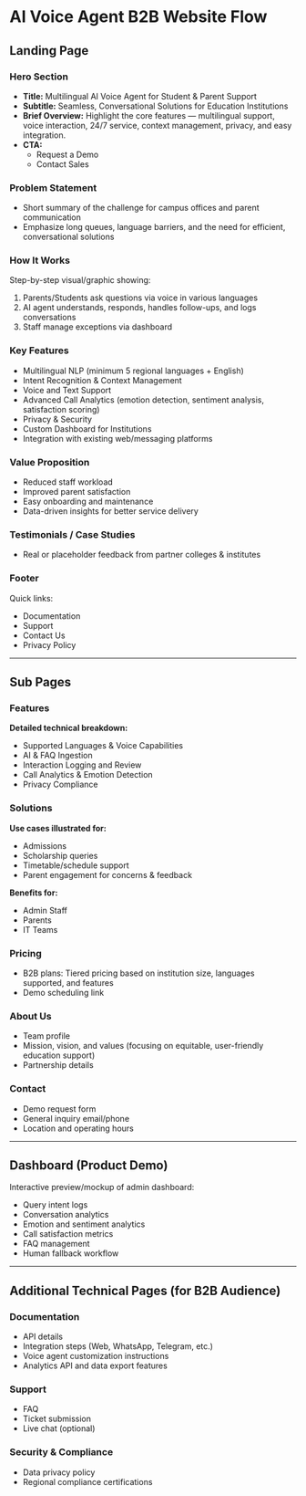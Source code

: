 # AI Voice Agent B2B Website Flow

## Landing Page

### Hero Section
- **Title:** Multilingual AI Voice Agent for Student & Parent Support  
- **Subtitle:** Seamless, Conversational Solutions for Education Institutions  
- **Brief Overview:** Highlight the core features — multilingual support, voice interaction, 24/7 service, context management, privacy, and easy integration.  
- **CTA:**  
  - Request a Demo  
  - Contact Sales  

### Problem Statement
- Short summary of the challenge for campus offices and parent communication  
- Emphasize long queues, language barriers, and the need for efficient, conversational solutions  

### How It Works
Step-by-step visual/graphic showing:
1. Parents/Students ask questions via voice in various languages  
2. AI agent understands, responds, handles follow-ups, and logs conversations  
3. Staff manage exceptions via dashboard  

### Key Features
- Multilingual NLP (minimum 5 regional languages + English)  
- Intent Recognition & Context Management  
- Voice and Text Support  
- Advanced Call Analytics (emotion detection, sentiment analysis, satisfaction scoring)  
- Privacy & Security  
- Custom Dashboard for Institutions  
- Integration with existing web/messaging platforms  

### Value Proposition
- Reduced staff workload  
- Improved parent satisfaction  
- Easy onboarding and maintenance  
- Data-driven insights for better service delivery  

### Testimonials / Case Studies
- Real or placeholder feedback from partner colleges & institutes  

### Footer
Quick links:  
- Documentation  
- Support  
- Contact Us  
- Privacy Policy  

---

## Sub Pages

### Features
**Detailed technical breakdown:**  
- Supported Languages & Voice Capabilities  
- AI & FAQ Ingestion  
- Interaction Logging and Review  
- Call Analytics & Emotion Detection  
- Privacy Compliance  

### Solutions
**Use cases illustrated for:**  
- Admissions  
- Scholarship queries  
- Timetable/schedule support  
- Parent engagement for concerns & feedback  

**Benefits for:**  
- Admin Staff  
- Parents  
- IT Teams  

### Pricing
- B2B plans: Tiered pricing based on institution size, languages supported, and features  
- Demo scheduling link  

### About Us
- Team profile  
- Mission, vision, and values (focusing on equitable, user-friendly education support)  
- Partnership details  

### Contact
- Demo request form  
- General inquiry email/phone  
- Location and operating hours  

---

## Dashboard (Product Demo)
Interactive preview/mockup of admin dashboard:  
- Query intent logs  
- Conversation analytics  
- Emotion and sentiment analytics  
- Call satisfaction metrics  
- FAQ management  
- Human fallback workflow  

---

## Additional Technical Pages (for B2B Audience)

### Documentation
- API details  
- Integration steps (Web, WhatsApp, Telegram, etc.)  
- Voice agent customization instructions  
- Analytics API and data export features  

### Support
- FAQ  
- Ticket submission  
- Live chat (optional)  

### Security & Compliance
- Data privacy policy  
- Regional compliance certifications  
